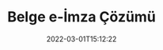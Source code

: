 ---
############################# Static ############################
layout: "product"
date: 2022-03-01T15:12:22
draft: false
#operation: 
#signaturetype: 
#fileformat: 
#productName: Java
lang: tr
#productCode: java
#otherformats: 
#breadcrumb: Put  signature on  for Java
product: "Signature"
product_tag: "signature"

############################# Head ############################
head_title: ".NET, Java, Bulut API'leri ve Çevrimiçi Belge İmza Uygulamaları"
head_description: ".NET, Java ve bulut tabanlı uygulamalar için hepsi bir arada belge e-imza çözümü edinin. Basit sürükle ve bırak özelliğini kullanarak yaygın belge biçimlerini çevrimiçi olarak imzalayın"

############################# Header ############################
title: "Belge e-İmza Çözümü"
description: "Programcılar ve son kullanıcılar için esnek API'lerimizi ve uygulama tabanlı çözümlerimizi kullanarak herhangi bir platformda dijital belgeleri ve görüntüleri imzalayın."

############################# APIs ###############################
apis:
  enable: true

  api:
    # api loop
    - title: "GroupDocs.Signature Yüksek Kod API'leri Dahildir"
      link: "/signature/"
      label: "Tüm Yüksek Kod API'lerini Görüntüleyin"
      api_product:
        # api_product loop
        - link: "/signature/net/"
          img_alt: "GroupDocs.Signature for .NET"
          image: "/border/groupdocs-signature-net.svg"
          product: "GroupDocs.Signature for"
          platform: ".NET"
          content: "En popüler dijital imza türlerini Microsoft Office, PDF, resimler ve .NET uygulamalarında diğer çeşitli biçimlere eklemek, aramak ve doğrulamak için yerel .NET API'si."

        # api_product loop
        - link: "/signature/java/"
          img_alt: "GroupDocs.Signature for Java"
          image: "/border/groupdocs-signature-java.svg"
          product: "GroupDocs.Signature for"
          platform: "Java"
          content: "Java uygulamalarını, JDK yüklü herhangi bir işletim sisteminde çok çeşitli belgeleri ve görüntüleri dijital olarak imzalamak için e-İmza özellikleriyle güçlendirin."

        # api_product loop
        - link: "/signature/nodejs-java/"
          img_alt: "GroupDocs.Signature for Node.js via Java"
          image: "/border/groupdocs-signature-nodejs-java.svg"
          product: "GroupDocs.Signature for"
          platform: "Node.js"
          content: "Node.js çözümümüz iş uygulamalarınızı dijital imzalamayla genişletir. Popüler belgelere ve görüntü formatlarına kolayca elektronik imza koyun."

    # api loop
    - title: "GroupDocs.Signature Düşük Kod API'leri Dahildir"
      link: "https://products.groupdocs.cloud/signature"
      label: "Tüm Düşük Kodlu API'leri Görüntüleyin"
      api_product:
        # api_product loop
        - link: "https://products.groupdocs.cloud/signature/curl"
          img_alt: "GroupDocs.Signature Cloud for cURL"
          image: "https://www.groupdocs.cloud/templates/groupdocscloud/images/sdk/272x272/groupdocs_signature-for-curl.png"
          product: "GroupDocs.Signature"
          platform: "Cloud for cURL"
          content: "PDF, Word, Excel ve resimler dahil olmak üzere tüm popüler belge formatlarında farklı imza türleri eklemek ve bunları değiştirmek için CURL RESTful belge imza API'si ile çalışın."

        # api_product loop
        - link: "https://products.groupdocs.cloud/signature/net"
          img_alt: "GroupDocs.Signature Cloud SDK for .NET"
          image: "https://www.groupdocs.cloud/templates/groupdocscloud/images/sdk/272x272/groupdocs_signature-for-net.png"
          product: "GroupDocs.Signature"
          platform: "Cloud SDK for .NET"
          content: ".NET uygulamaları içindeki çeşitli belge biçimlerinde dijital imzayı yönetmek için .NET SDK ile e-imza RESTful API'sini kolayca kullanın."

        # api_product loop
        - link: "https://products.groupdocs.cloud/signature/java"
          img_alt: "GroupDocs.Signature Cloud SDK for Java"
          image: "https://www.groupdocs.cloud/templates/groupdocscloud/images/sdk/272x272/groupdocs_signature-for-java.png"
          product: "GroupDocs.Signature"
          platform: "Cloud SDK for Java"
          content: "Java için özel olarak tasarlanmış belge imza SDK'sı ile java uygulamalarınızda gelişmiş belge imzalama özellikleri uygulayın."

    # api loop
    - title: "GroupDocs.Signature Kod Uygulamaları İçermez"
      link: "https://products.groupdocs.app/signature"
      label: "Tüm No Code Uygulamalarını Görüntüle"
      api_product:
        # api_product loop
        - link: "https://products.groupdocs.app/signature/total"
          img_alt: "GroupDocs.Signature Total"
          image: "https://www.aspose.cloud/templates/asposeapp/images/products/logo/aspose_signature-app.png"
          product: "GroupDocs.Signature"
          platform: "Total"
          content: "Microsoft Word, Excel, PowerPoint, Visio ve PDF dosyalarını metin, resim, Barkod veya QR-Kodu ile imzalayın."

        # api_product loop
        - link: "https://products.groupdocs.app/signature/docx"
          img_alt: "GroupDocs.Signature DOCX"
          image: "https://www.aspose.cloud/templates/groupdocsapp/images/products/logo/groupdocs_words-app.png"
          product: "GroupDocs.Signature"
          platform: "DOCX"
          content: "Word belgelerini doğrudan tarayıcınızdan ücretsiz olarak çevrimiçi olarak dijital olarak imzalayın."

        # api_product loop
        - link: "https://products.groupdocs.app/signature/pdf"
          img_alt: "GroupDocs.Signature PDF"
          image: "https://www.aspose.cloud/templates/groupdocsapp/images/products/logo/groupdocs_pdf-app.png"
          product: "GroupDocs.Signature"
          platform: "PDF"
          content: "Herhangi bir web tarayıcısından metin, resim veya barkod kullanarak PDF dosyalarını e-İmzalayın."

############################# Back to top ###############################
back_to_top:
  enable: true
---